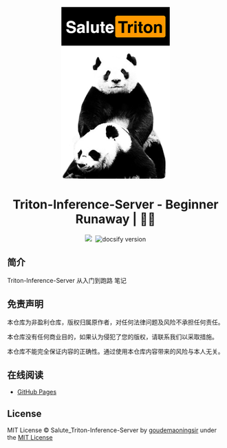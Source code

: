 <div align="center">
  <a href="https://github.com/goudemaoningsir/Salute_Triton-Inference-Server">
    <img src="docs/img/1.jpg" height="400">
  </a>
  <h1>Triton-Inference-Server - Beginner Runaway | 🚴‍♂️</h1>
  <img src="https://img.shields.io/github/repo-size/goudemaoningsir/Salute_Triton-Inference-Server.svg?label=Repo%20size&style=flat-square&color=red" height="20">
  <img src="https://img.shields.io/badge/license-MIT-blue" data-origin="https://choosealicense.com/licenses/mit/" alt="">
  <img src="https://img.shields.io/badge/docsify-v4.13.1-brightgreen" data-origin="https://github.com/docsifyjs/docsify" alt="docsify version">
</div>




## 简介

Triton-Inference-Server 从入门到跑路 笔记



## 免责声明

本仓库为非盈利仓库，版权归属原作者，对任何法律问题及风险不承担任何责任。

本仓库没有任何商业目的，如果认为侵犯了您的版权，请联系我们以采取措施。

本仓库不能完全保证内容的正确性。通过使用本仓库内容带来的风险与本人无关。



## 在线阅读

- [GitHub Pages](https://goudemaoningsir.github.io/Salute_Triton-Inference-Server/#/)



## License


MIT License © Salute_Triton-Inference-Server by [goudemaoningsir](https://github.com/goudemaoningsir) under the [MIT License](https://choosealicense.com/licenses/mit/)
